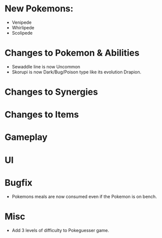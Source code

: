 # New Pokemons:

- Venipede
- Whirlipede
- Scolipede

# Changes to Pokemon & Abilities

- Sewaddle line is now Uncommon
- Skorupi is now Dark/Bug/Poison type like its evolution Drapion.

# Changes to Synergies

# Changes to Items

# Gameplay

# UI

# Bugfix

- Pokemons meals are now consumed even if the Pokemon is on bench.

# Misc

- Add 3 levels of difficulty to Pokeguesser game.
